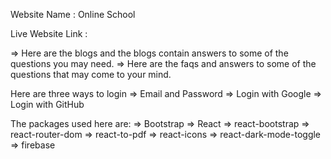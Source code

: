 Website Name : Online School

Live Website Link :

  => Here are the blogs and the blogs contain answers to some of the questions you may need.
  => Here are the faqs and answers to some of the questions that may come to your mind.

Here are three ways to login
   => Email and Password
   => Login with Google
   => Login with GitHub

The packages used here are:
   => Bootstrap
   => React
   => react-bootstrap
   => react-router-dom
   => react-to-pdf
   => react-icons
   => react-dark-mode-toggle
   => firebase